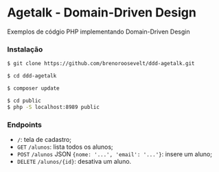 # Agetalk - Domain-Driven Design
Exemplos de códgio PHP implementando Domain-Driven Desgin

### Instalação
``` bash
$ git clone https://github.com/brenoroosevelt/ddd-agetalk.git
```
``` bash
$ cd ddd-agetalk
```
``` bash
$ composer update
```
``` bash
$ cd public
$ php -S localhost:8989 public
```
### Endpoints
* `/`: tela de cadastro; 
* `GET` `/alunos`: lista todos os alunos;  
* `POST` `/alunos` JSON `{nome: '...', 'email': '...'}`: insere um aluno;
* `DELETE` `/alunos/{id}`: desativa um aluno.  
